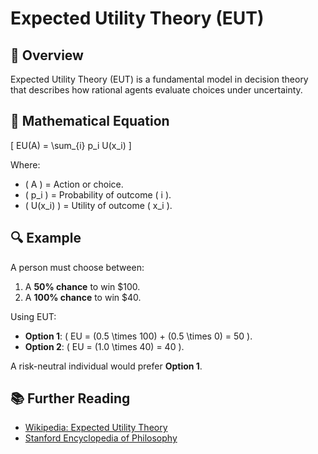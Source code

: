 # Expected Utility Theory (EUT)

## 📌 Overview
Expected Utility Theory (EUT) is a fundamental model in decision theory that describes how rational agents evaluate choices under uncertainty.

## 📖 Mathematical Equation
\[
EU(A) = \sum_{i} p_i U(x_i)
\]

Where:
- \( A \) = Action or choice.
- \( p_i \) = Probability of outcome \( i \).
- \( U(x_i) \) = Utility of outcome \( x_i \).

## 🔍 Example
A person must choose between:
1. A **50% chance** to win $100.
2. A **100% chance** to win $40.

Using EUT:
- **Option 1**: \( EU = (0.5 \times 100) + (0.5 \times 0) = 50 \).
- **Option 2**: \( EU = (1.0 \times 40) = 40 \).

A risk-neutral individual would prefer **Option 1**.

## 📚 Further Reading
- [Wikipedia: Expected Utility Theory](https://en.wikipedia.org/wiki/Expected_utility_hypothesis)
- [Stanford Encyclopedia of Philosophy](https://plato.stanford.edu/entries/rationality-normative-utility/)

